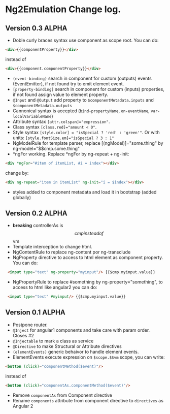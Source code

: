 # Ng2Emulation Change log.

## Version 0.3 ALPHA
* Doble curly braces syntax use component as scope root. You can do:
````html
<div>{{componentProperty}}</div>
````
instead of
````html
<div>{{component.componentProperty}}</div>
````
* `(event-binding)` search in component for custom (outputs) events (EventEmitter), if not found try to emit element event.
* `[property-binding]` search in component for custom (inputs) properties, if not found assign value to element property.
* `@Input` and `@Output` add property to `$componentMetadata.inputs` and `$componentMetadata.outputs`
* Cannonical syntax is accepted (`bind-propertyName`, `on-eventName`, `var-localVariableName`)
* Attribute syntax `[attr.colspan]="expression"`.
* Class syntax `[class.red]="amount < 0"`.
* Style syntax `[style.color] = "isSpecial ? 'red' : 'green'"`. Or with units: `[style.fontSize.em]="isSpecial ? 3 : 1"`
* NgModelRule for template parser, replace [(ngModel)]="some.thing" by ng-model="$$cmp.some.thing"
* *ngFor working. Replace *ngFor by ng-repeat + ng-init: 
````html
<div *ngFor="#item of itemList, #i = index"></div>
````
change by:
````html
<div ng-repeat="item in itemList" ng-init="i = $index"></div>
````
* styles added to component metadata and load it in bootstrap (added globally)


## Version 0.2 ALPHA
* **breaking** controllerAs is $$cmp instead of $$vm
* Template interception to change html.
* NgContentRule to replace ng-content por ng-transclude
* NgProperty directive to access to html element as component property. You can do:
````html
 <input type="text" ng-property="myinput"/> {{$cmp.myinput.value}}
````
* NgPropertyRule to replace #something by ng-property="something", to access to html like angular2 you can do:
````html
 <input type="text" #myinput/> {{$cmp.myinput.value}}
````

## Version 0.1 ALPHA
* Postpone router.
* `@Inject` for angular1 components and take care with param order. Closes #2
* `@Injectable` to mark a class as service
* `@Directive` to make Structural or Attribute directives
* `(elementEvents)` generic behaivor to handle element events.
* ElementEvents execute expression on `$scope.$$vm` scope, you can write:
````html
<button (click)="componentMethod($event)"/>
````
instead of
````html
<button (click)="componentAs.componentMethod($event)"/>
````

* Remove `componentAs` from Component directive
* Rename `components` attribute from component directive to `directives` as Angular 2